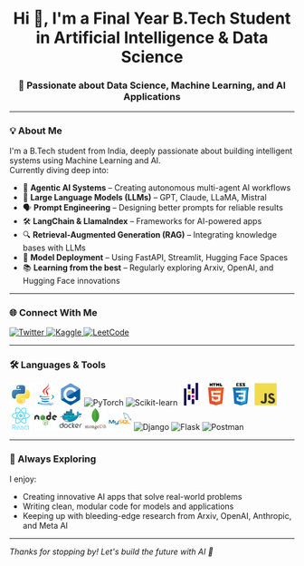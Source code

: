 
<h1 align="center">Hi 👋, I'm a Final Year B.Tech Student in Artificial Intelligence & Data Science</h1>
<h3 align="center">🔬 Passionate about Data Science, Machine Learning, and AI Applications</h3>

---

### 💡 About Me

I'm a B.Tech student from India, deeply passionate about building intelligent systems using Machine Learning and AI.  
Currently diving deep into:

- 🤖 **Agentic AI Systems** – Creating autonomous multi-agent AI workflows  
- 🧠 **Large Language Models (LLMs)** – GPT, Claude, LLaMA, Mistral  
- 🗣️ **Prompt Engineering** – Designing better prompts for reliable results  
- 🛠️ **LangChain & LlamaIndex** – Frameworks for AI-powered apps  
- 🔍 **Retrieval-Augmented Generation (RAG)** – Integrating knowledge bases with LLMs  
- 🚀 **Model Deployment** – Using FastAPI, Streamlit, Hugging Face Spaces  
- 📚 **Learning from the best** – Regularly exploring Arxiv, OpenAI, and Hugging Face innovations  

---

### 🌐 Connect With Me

<p align="left">
  <a href="https://twitter.com/adinathnage" target="blank">
    <img src="https://raw.githubusercontent.com/rahuldkjain/github-profile-readme-generator/master/src/images/icons/Social/twitter.svg" alt="Twitter" height="30" width="40" />
  </a>
  <a href="https://kaggle.com/adinathnage" target="blank">
    <img src="https://raw.githubusercontent.com/rahuldkjain/github-profile-readme-generator/master/src/images/icons/Social/kaggle.svg" alt="Kaggle" height="30" width="40" />
  </a>
  <a href="https://leetcode.com/adinath09" target="blank">
    <img src="https://raw.githubusercontent.com/rahuldkjain/github-profile-readme-generator/master/src/images/icons/Social/leet-code.svg" alt="LeetCode" height="30" width="40" />
  </a>
</p>

---

### 🛠️ Languages & Tools

<!-- Example Icons: Python, PyTorch, React, etc. -->
<p align="left">
  <!-- Programming Languages -->
  <img src="https://raw.githubusercontent.com/devicons/devicon/master/icons/python/python-original.svg" alt="Python" width="40" height="40"/>
  <img src="https://raw.githubusercontent.com/devicons/devicon/master/icons/java/java-original.svg" alt="Java" width="40" height="40"/>
  <img src="https://raw.githubusercontent.com/devicons/devicon/master/icons/c/c-original.svg" alt="C" width="40" height="40"/>

  <!-- Data Science & ML -->
  <img src="https://www.vectorlogo.zone/logos/pytorch/pytorch-icon.svg" alt="PyTorch" width="40" height="40"/>
  <img src="https://upload.wikimedia.org/wikipedia/commons/0/05/Scikit_learn_logo_small.svg" alt="Scikit-learn" width="40" height="40"/>
  <img src="https://raw.githubusercontent.com/devicons/devicon/master/icons/pandas/pandas-original.svg" alt="Pandas" width="40" height="40"/>

  <!-- Web & Cloud -->
  <img src="https://raw.githubusercontent.com/devicons/devicon/master/icons/html5/html5-original-wordmark.svg" alt="HTML5" width="40" height="40"/>
  <img src="https://raw.githubusercontent.com/devicons/devicon/master/icons/css3/css3-original-wordmark.svg" alt="CSS3" width="40" height="40"/>
  <img src="https://raw.githubusercontent.com/devicons/devicon/master/icons/javascript/javascript-original.svg" alt="JavaScript" width="40" height="40"/>
  <img src="https://raw.githubusercontent.com/devicons/devicon/master/icons/react/react-original-wordmark.svg" alt="React" width="40" height="40"/>
  <img src="https://raw.githubusercontent.com/devicons/devicon/master/icons/nodejs/nodejs-original-wordmark.svg" alt="Node.js" width="40" height="40"/>
  <img src="https://raw.githubusercontent.com/devicons/devicon/master/icons/docker/docker-original-wordmark.svg" alt="Docker" width="40" height="40"/>
  <img src="https://raw.githubusercontent.com/devicons/devicon/master/icons/mongodb/mongodb-original-wordmark.svg" alt="MongoDB" width="40" height="40"/>
  <img src="https://raw.githubusercontent.com/devicons/devicon/master/icons/mysql/mysql-original-wordmark.svg" alt="MySQL" width="40" height="40"/>

  <!-- Frameworks & Others -->
  <img src="https://cdn.worldvectorlogo.com/logos/django.svg" alt="Django" width="40" height="40"/>
  <img src="https://www.vectorlogo.zone/logos/pocoo_flask/pocoo_flask-icon.svg" alt="Flask" width="40" height="40"/>
  <img src="https://www.vectorlogo.zone/logos/getpostman/getpostman-icon.svg" alt="Postman" width="40" height="40"/>
</p>

---

### 📌 Always Exploring

I enjoy:
- Creating innovative AI apps that solve real-world problems
- Writing clean, modular code for models and applications
- Keeping up with bleeding-edge research from Arxiv, OpenAI, Anthropic, and Meta AI

---

*Thanks for stopping by! Let's build the future with AI 🚀*

